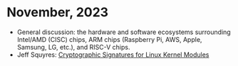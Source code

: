 # November, 2023

* General discussion: the hardware and software ecosystems surrounding
  Intel/AMD (CISC) chips, ARM chips (Raspberry Pi, AWS, Apple,
  Samsung, LG, etc.), and RISC-V chips.
* Jeff Squyres: [Cryptographic Signatures for Linux Kernel Modules](https://docs.google.com/presentation/d/1KQDj3N86Qlq7qJRaN71BOhwewWgv3xotlF25Zg0FmOI/edit#slide=id.p)

